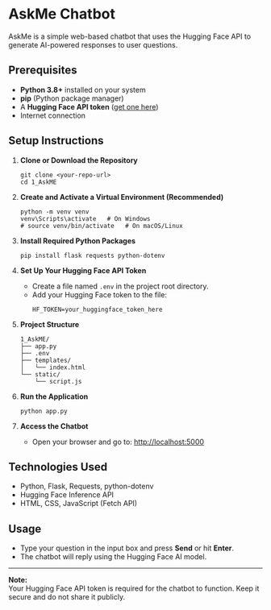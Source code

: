 # AskMe Chatbot

AskMe is a simple web-based chatbot that uses the Hugging Face API to generate AI-powered responses to user questions.

## Prerequisites

- **Python 3.8+** installed on your system
- **pip** (Python package manager)
- A **Hugging Face API token** ([get one here](https://huggingface.co/settings/tokens))
- Internet connection

## Setup Instructions

1. **Clone or Download the Repository**

   ```
   git clone <your-repo-url>
   cd 1_AskME
   ```

2. **Create and Activate a Virtual Environment (Recommended)**

   ```
   python -m venv venv
   venv\Scripts\activate   # On Windows
   # source venv/bin/activate   # On macOS/Linux
   ```

3. **Install Required Python Packages**

   ```
   pip install flask requests python-dotenv
   ```

4. **Set Up Your Hugging Face API Token**

   - Create a file named `.env` in the project root directory.
   - Add your Hugging Face token to the file:
     ```
     HF_TOKEN=your_huggingface_token_here
     ```

5. **Project Structure**

   ```
   1_AskME/
   ├── app.py
   ├── .env
   ├── templates/
   │   └── index.html
   └── static/
       └── script.js
   ```

6. **Run the Application**

   ```
   python app.py
   ```

7. **Access the Chatbot**

   - Open your browser and go to: [http://localhost:5000](http://localhost:5000)

## Technologies Used

- Python, Flask, Requests, python-dotenv
- Hugging Face Inference API
- HTML, CSS, JavaScript (Fetch API)

## Usage

- Type your question in the input box and press **Send** or hit **Enter**.
- The chatbot will reply using the Hugging Face AI model.

---

**Note:**  
Your Hugging Face API token is required for the chatbot to function. Keep it secure and do not share it publicly.


<!-- HF_TOKEN="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" -->